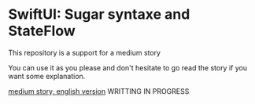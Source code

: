 # SwiftUI: Sugar syntaxe and StateFlow

This repository is a support for a medium story

You can use it as you please and don't hesitate to go read the story if you want some explanation.

[medium story, english version]()  WRITTING IN PROGRESS
